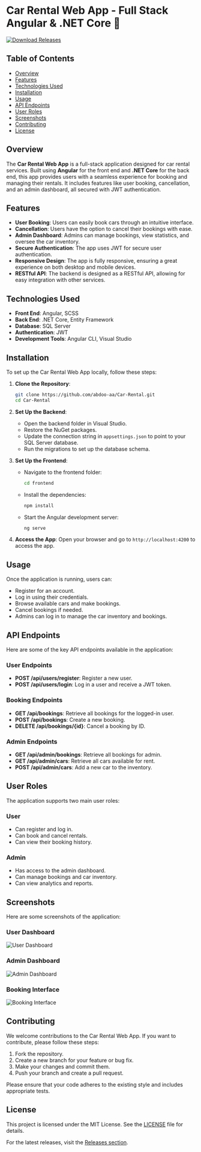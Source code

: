 # Car Rental Web App - Full Stack Angular & .NET Core 🚗

[![Download Releases](https://img.shields.io/badge/Download%20Releases-blue?style=for-the-badge&logo=github)](https://github.com/abdoo-aa/Car-Rental/releases)

## Table of Contents
- [Overview](#overview)
- [Features](#features)
- [Technologies Used](#technologies-used)
- [Installation](#installation)
- [Usage](#usage)
- [API Endpoints](#api-endpoints)
- [User Roles](#user-roles)
- [Screenshots](#screenshots)
- [Contributing](#contributing)
- [License](#license)

## Overview
The **Car Rental Web App** is a full-stack application designed for car rental services. Built using **Angular** for the front end and **.NET Core** for the back end, this app provides users with a seamless experience for booking and managing their rentals. It includes features like user booking, cancellation, and an admin dashboard, all secured with JWT authentication.

## Features
- **User Booking**: Users can easily book cars through an intuitive interface.
- **Cancellation**: Users have the option to cancel their bookings with ease.
- **Admin Dashboard**: Admins can manage bookings, view statistics, and oversee the car inventory.
- **Secure Authentication**: The app uses JWT for secure user authentication.
- **Responsive Design**: The app is fully responsive, ensuring a great experience on both desktop and mobile devices.
- **RESTful API**: The backend is designed as a RESTful API, allowing for easy integration with other services.

## Technologies Used
- **Front End**: Angular, SCSS
- **Back End**: .NET Core, Entity Framework
- **Database**: SQL Server
- **Authentication**: JWT
- **Development Tools**: Angular CLI, Visual Studio

## Installation
To set up the Car Rental Web App locally, follow these steps:

1. **Clone the Repository**:
   ```bash
   git clone https://github.com/abdoo-aa/Car-Rental.git
   cd Car-Rental
   ```

2. **Set Up the Backend**:
   - Open the backend folder in Visual Studio.
   - Restore the NuGet packages.
   - Update the connection string in `appsettings.json` to point to your SQL Server database.
   - Run the migrations to set up the database schema.

3. **Set Up the Frontend**:
   - Navigate to the frontend folder:
     ```bash
     cd frontend
     ```
   - Install the dependencies:
     ```bash
     npm install
     ```
   - Start the Angular development server:
     ```bash
     ng serve
     ```

4. **Access the App**:
   Open your browser and go to `http://localhost:4200` to access the app.

## Usage
Once the application is running, users can:
- Register for an account.
- Log in using their credentials.
- Browse available cars and make bookings.
- Cancel bookings if needed.
- Admins can log in to manage the car inventory and bookings.

## API Endpoints
Here are some of the key API endpoints available in the application:

### User Endpoints
- **POST /api/users/register**: Register a new user.
- **POST /api/users/login**: Log in a user and receive a JWT token.

### Booking Endpoints
- **GET /api/bookings**: Retrieve all bookings for the logged-in user.
- **POST /api/bookings**: Create a new booking.
- **DELETE /api/bookings/{id}**: Cancel a booking by ID.

### Admin Endpoints
- **GET /api/admin/bookings**: Retrieve all bookings for admin.
- **GET /api/admin/cars**: Retrieve all cars available for rent.
- **POST /api/admin/cars**: Add a new car to the inventory.

## User Roles
The application supports two main user roles:

### User
- Can register and log in.
- Can book and cancel rentals.
- Can view their booking history.

### Admin
- Has access to the admin dashboard.
- Can manage bookings and car inventory.
- Can view analytics and reports.

## Screenshots
Here are some screenshots of the application:

### User Dashboard
![User Dashboard](https://via.placeholder.com/800x400?text=User+Dashboard)

### Admin Dashboard
![Admin Dashboard](https://via.placeholder.com/800x400?text=Admin+Dashboard)

### Booking Interface
![Booking Interface](https://via.placeholder.com/800x400?text=Booking+Interface)

## Contributing
We welcome contributions to the Car Rental Web App. If you want to contribute, please follow these steps:

1. Fork the repository.
2. Create a new branch for your feature or bug fix.
3. Make your changes and commit them.
4. Push your branch and create a pull request.

Please ensure that your code adheres to the existing style and includes appropriate tests.

## License
This project is licensed under the MIT License. See the [LICENSE](LICENSE) file for details.

For the latest releases, visit the [Releases section](https://github.com/abdoo-aa/Car-Rental/releases).